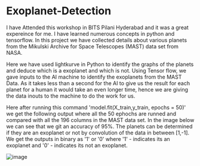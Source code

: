# Exoplanet-Detection

I have Attended this workshop in BITS Pilani Hyderabad and it was a great expereince for me. I have learned numerous concepts in python and tensorflow.
In this project we have collected details about various planets from the Mikulski Archive for Space Telescopes (MAST) data set from NASA.

Here we have used lightkurve in Python to identify the graphs of the planets and deduce which is a exoplanet and which is not. Using Tensor flow, we gave inputs to the AI machine to identify the exoplanets from the MAST Data. As it takes less than a second for the AI to give us the result for each planet for a human it would take an even longer time, hence we are giving the data inouts to the machine to do the work for us.

Here after running this command 'model.fit(X_train,y_train, epochs = 50)' we get the following output where all the 50 ephochs are runned and compared with all the 196 columns in the MAST data set.
In the image below we can see that we git an accuracy of 95%. The planets can be determined if they are an exoplanet or not by convolution of the data in between [1,-1]. We get the outputs in binary as '1' or '0' where '1' - indicates its an exoplanet and '0' - indicates its not an exoplanet.

![image](https://user-images.githubusercontent.com/117498713/205128647-22f66638-ee5a-4091-8eb5-47b33935990d.png)
